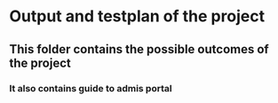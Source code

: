 # Output and testplan of the project
## This folder contains the possible outcomes of the project
### It also contains guide to admis portal
